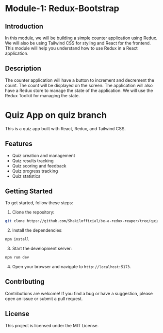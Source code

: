 
# Module-1: Redux-Bootstrap

## Introduction 

In this module, we will be building a simple counter application using Redux. We will also be using Tailwind CSS for styling and React for the frontend. This module will help you understand how to use Redux in a React application.

## Description

The counter application will have a button to increment and decrement the count. The count will be displayed on the screen. The application will also have a Redux store to manage the state of the application. We will use the Redux Toolkit for managing the state.

# Quiz App on quiz branch

This is a quiz app built with React, Redux, and Tailwind CSS.

## Features

- Quiz creation and management
- Quiz results tracking
- Quiz scoring and feedback
- Quiz progress tracking
- Quiz statistics

## Getting Started

To get started, follow these steps:

1. Clone the repository:

```bash
git clone https://github.com/Shakilofficial/be-a-redux-reaper/tree/quiz
```

2. Install the dependencies:

```bash
npm install
```

3. Start the development server:

```bash
npm run dev
```

4. Open your browser and navigate to `http://localhost:5173`.

## Contributing

Contributions are welcome! If you find a bug or have a suggestion, please open an issue or submit a pull request.

## License

This project is licensed under the MIT License.
